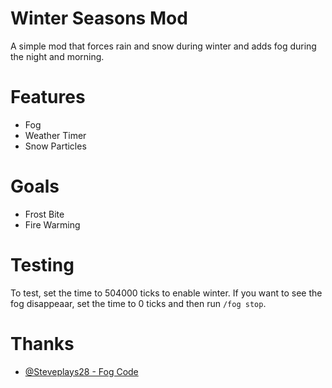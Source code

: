 # Winter Seasons Mod
A simple mod that forces rain and snow during winter and adds fog during the night and morning.

# Features
 - Fog
 - Weather Timer
 - Snow Particles

# Goals
 - Frost Bite
 - Fire Warming

# Testing
To test, set the time to 504000 ticks to enable winter. If you want to see the fog disappeaar, set the time to 0 ticks and then run `/fog stop`.

# Thanks
 - [@Steveplays28 - Fog Code](https://github.com/Steveplays28/biomefog/blob/main/src/main/java/io/github/steveplays28/biomefog/mixin/BackgroundRendererMixin.java)